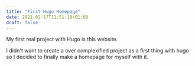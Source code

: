 ```yaml
---
title: "First Hugo Homepage"
date: 2021-02-17T11:51:19+01:00
draft: false
---
```


My first real project with Hugo is this website.

I didn't want to create a over complexified project as a first thing with hugo so I decided to finally make a homepage for myself with it.
